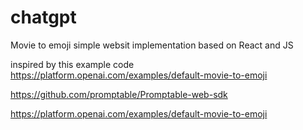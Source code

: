# chatgpt
Movie to emoji simple websit implementation based on React and JS

inspired by this example code https://platform.openai.com/examples/default-movie-to-emoji


https://github.com/promptable/Promptable-web-sdk

https://platform.openai.com/examples/default-movie-to-emoji
